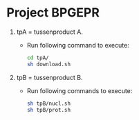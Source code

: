 # Project BPGEPR

1. tpA = tussenproduct A.

	- Run following command to execute:
		
		```bash
		cd tpA/
		sh download.sh
		```
2. tpB = tussenproduct B.

	- Run following commands to execute:
		
		```bash
		sh tpB/nucl.sh
		sh tpB/prot.sh
		```
